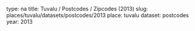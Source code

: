 type: na
title: Tuvalu / Postcodes / Zipcodes (2013)
slug: places/tuvalu/datasets/postcodes/2013
place: tuvalu
dataset: postcodes
year: 2013

